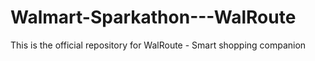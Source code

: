 # Walmart-Sparkathon---WalRoute
This is the official repository for WalRoute - Smart shopping companion
